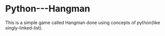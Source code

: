 # Python---Hangman
This is a simple game called Hangman done using concepts of python(like singly-linked-list).
